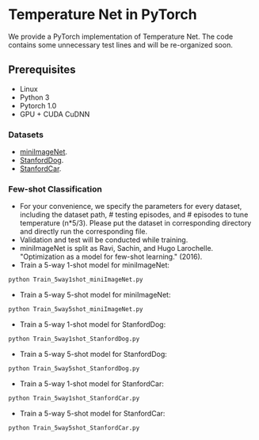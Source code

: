 # Temperature Net in PyTorch

We provide a PyTorch implementation of Temperature Net. The code contains some unnecessary test lines and will be re-organized soon. 


## Prerequisites
- Linux
- Python 3
- Pytorch 1.0
- GPU + CUDA CuDNN


### Datasets
- [miniImageNet](https://drive.google.com/file/d/1fUBrpv8iutYwdL4xE1rX_R9ef6tyncX9/view).
- [StanfordDog](http://vision.stanford.edu/aditya86/ImageNetDogs/).
- [StanfordCar](https://ai.stanford.edu/~jkrause/cars/car_dataset.html).



### Few-shot Classification
- For your convenience, we specify the parameters for every dataset, including the dataset path, # testing episodes, and # episodes to tune temperature (n*5/3). Please put the dataset in corresponding directory and directly run the corresponding file.
- Validation and test will be conducted while training.
- miniImageNet is split as Ravi, Sachin, and Hugo Larochelle. "Optimization as a model for few-shot learning." (2016). 
- Train a 5-way 1-shot model for miniImageNet:
```bash
python Train_5way1shot_miniImageNet.py 
```
- Train a 5-way 5-shot model for miniImageNet:
```bash
python Train_5way5shot_miniImageNet.py 
```
- Train a 5-way 1-shot model for StanfordDog:
```bash
python Train_5way1shot_StanfordDog.py 
```
- Train a 5-way 5-shot model for StanfordDog:
```bash
python Train_5way5shot_StanfordDog.py 
```
- Train a 5-way 1-shot model for StanfordCar:
```bash
python Train_5way1shot_StanfordCar.py 
```
- Train a 5-way 5-shot model for StanfordCar:
```bash
python Train_5way5shot_StanfordCar.py 
```







